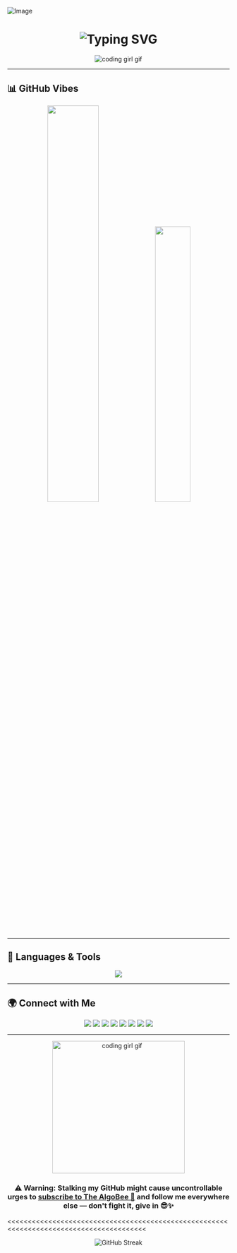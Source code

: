 ![Image](https://github.com/user-attachments/assets/ec031ec3-d006-4df8-9510-532b17c32d54)
<h1 align="center">
  <img src="https://readme-typing-svg.herokuapp.com?font=Fira+Code&size=25&duration=3000&pause=1000&color=FEC260&center=true&vCenter=true&width=500&lines=Heyy,+I'm+Sayanti+Chowdhury!+👋;Welcome+to+my+GitHub+Space!" alt="Typing SVG" />
</h1>

<p align="center">
  <img src="https://media.tenor.com/fp0UOVXGsnIAAAAm/hi.webp width="300" alt="coding girl gif">
</p>

---


## 📊 GitHub Vibes

<p align="center"> <img src="https://github-readme-stats.vercel.app/api?username=sayantichy&show_icons=true&theme=radical&hide_border=true" width="48%" /> <img src="https://github-readme-stats.vercel.app/api/top-langs/?username=sayantichy&layout=compact&theme=radical&hide_border=true" width="40%" /> </p>

---

## 🧠 Languages & Tools

<p align="center">
  <img src="https://skillicons.dev/icons?i=python,c,cpp,java,javascript,html,css,vue,nextjs,nodejs,git,github,vscode,bash,figma&theme=dark" />
</p>

---

## 🌍 Connect with Me

<p align="center">
  <a href="https://www.linkedin.com/in/sayantichy"><img src="https://img.shields.io/badge/LinkedIn-0A66C2?style=for-the-badge&logo=linkedin&logoColor=white" /></a>
  <a href="https://github.com/sayantichy"><img src="https://img.shields.io/badge/GitHub-181717?style=for-the-badge&logo=github&logoColor=white" /></a>
  <a href="https://x.com/sayantichy"><img src="https://img.shields.io/badge/X-000000?style=for-the-badge&logo=x&logoColor=white" /></a>
  <a href="https://devpost.com/sayantichy"><img src="https://img.shields.io/badge/Devpost-003E54?style=for-the-badge&logo=devpost&logoColor=white" /></a>
  <a href="https://dev.to/sayantichy"><img src="https://img.shields.io/badge/Dev.to-0A0A0A?style=for-the-badge&logo=dev.to&logoColor=white" /></a>
  <a href="https://medium.com/@sayantichy"><img src="https://img.shields.io/badge/Medium-12100E?style=for-the-badge&logo=medium&logoColor=white" /></a>
  <a href="https://www.instagram.com/the.algobee"><img src="https://img.shields.io/badge/Instagram-E4405F?style=for-the-badge&logo=instagram&logoColor=white" /></a>
  <a href="https://www.youtube.com/@thealgobee"><img src="https://img.shields.io/badge/YouTube-FF0000?style=for-the-badge&logo=youtube&logoColor=white" /></a>
</p>

---
<p align="center">
  <img src="https://media.tenor.com/k_FD58xnsicAAAAm/work-internet.webp" width="300" alt="coding girl gif">
</p>


<h3 align="center">
  ⚠️ Warning: Stalking my GitHub might cause uncontrollable urges to
  <a href="https://www.youtube.com/@thealgobee" target="_blank">subscribe to The AlgoBee 🐝</a>
  and follow me everywhere else — don't fight it, give in 😎✨
</h3>

<<<<<<<<<<<<<<<<<<<<<<<<<<<<<<<<<<<<<<<<<<<<<<<<<<<<<<<<<<<<<<<<<<<<<<<<<<<<<<<<<<<<<<<<<p align="center">![GitHub Streak](https://nirzak-streak-stats.vercel.app/?user=sayantichy)</p>


